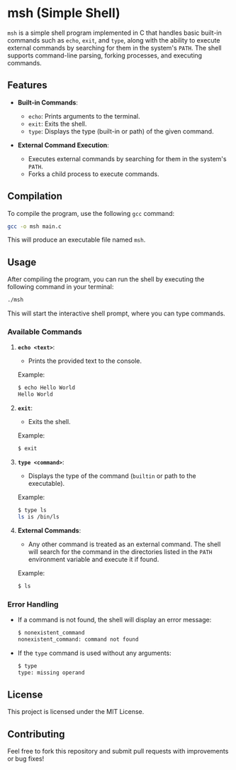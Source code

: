 # msh (Simple Shell)

`msh` is a simple shell program implemented in C that handles basic built-in commands such as `echo`, `exit`, and `type`, along with the ability to execute external commands by searching for them in the system's `PATH`. The shell supports command-line parsing, forking processes, and executing commands.

## Features

- **Built-in Commands**: 
  - `echo`: Prints arguments to the terminal.
  - `exit`: Exits the shell.
  - `type`: Displays the type (built-in or path) of the given command.
  
- **External Command Execution**: 
  - Executes external commands by searching for them in the system's `PATH`.
  - Forks a child process to execute commands.

## Compilation

To compile the program, use the following `gcc` command:

```bash
gcc -o msh main.c
```

This will produce an executable file named `msh`.

## Usage

After compiling the program, you can run the shell by executing the following command in your terminal:

```bash
./msh
```

This will start the interactive shell prompt, where you can type commands.

### Available Commands

1. **`echo <text>`**:
   - Prints the provided text to the console.
   
   Example:
   ```bash
   $ echo Hello World
   Hello World
   ```

2. **`exit`**:
   - Exits the shell.

   Example:
   ```bash
   $ exit
   ```

3. **`type <command>`**:
   - Displays the type of the command (`builtin` or path to the executable).
   
   Example:
   ```bash
   $ type ls
   ls is /bin/ls
   ```

4. **External Commands**:
   - Any other command is treated as an external command. The shell will search for the command in the directories listed in the `PATH` environment variable and execute it if found.
   
   Example:
   ```bash
   $ ls
   ```

### Error Handling

- If a command is not found, the shell will display an error message:
  ```bash
  $ nonexistent_command
  nonexistent_command: command not found
  ```

- If the `type` command is used without any arguments:
  ```bash
  $ type
  type: missing operand
  ```

## License

This project is licensed under the MIT License.

## Contributing

Feel free to fork this repository and submit pull requests with improvements or bug fixes!
